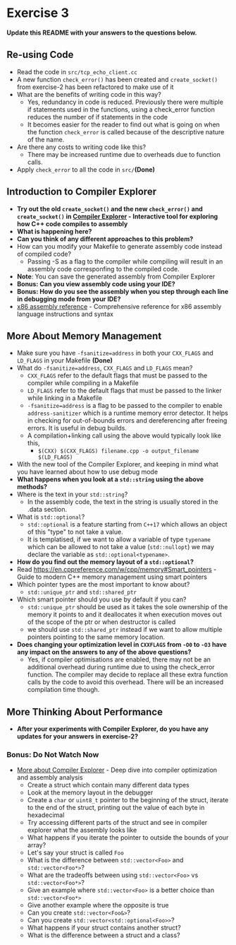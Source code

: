 # Exercise 3

**Update this README with your answers to the questions below.**

## Re-using Code

- Read the code in `src/tcp_echo_client.cc`
- A new function `check_error()` has been created and `create_socket()` from 
  exercise-2 has been refactored to make use of it
- What are the benefits of writing code in this way?
  - Yes, redundancy in code is reduced. Previously there were multiple if statements used in the functions, using a check_error function reduces the number of if statements in the code
  - It becomes easier for the reader to find out what is going on when the function `check_error` is called because of the descriptive nature of the name.
- Are there any costs to writing code like this?
  - There may be increased runtime due to overheads due to function calls.
- Apply `check_error` to all the code in `src/`**(Done)**

## Introduction to Compiler Explorer

- **Try out the old `create_socket()` and the new `check_error()` and 
  `create_socket()` in [Compiler Explorer](https://godbolt.org) - Interactive 
  tool for exploring how C++ code compiles to assembly**
- **What is happening here?**
- **Can you think of any different approaches to this problem?**
- How can you modify your Makefile to generate assembly code instead of
  compiled code?
    - Passing -S as a flag to the compiler while compiling will result in an assembly code corresponfing to the compiled code.
- **Note**: You can save the generated assembly from Compiler Explorer
- **Bonus: Can you view assembly code using your IDE?**
- **Bonus: How do you see the assembly when you step through each line in
  debugging mode from your IDE?**
- [x86 assembly reference](http://ref.x86asm.net/) - Comprehensive reference 
  for x86 assembly language instructions and syntax

## More About Memory Management

- Make sure you have `-fsanitize=address` in both your `CXX_FLAGS` and 
  `LD_FLAGS` in your Makefile **(Done)**
- What do `-fsanitize=address`, `CXX_FLAGS` and `LD_FLAGS` mean?
  - `CXX_FLAGS` refer to the default flags that must be passed to the compiler while compiling in a Makefile
  - `LD_FLAGS` refer to the default flags that must be passed to the linker while linking in a Makefile 
  - `-fsanitize=address` is a flag to be passed to the compiler to enable `address-sanitizer` which is a runtime memory error detector. It helps in checking for out-of-bounds errors and dereferencing after freeing errors. It is useful in debug builds.
  - A compilation+linking call using the above would typically look like this, 
    - `$(CXX) $(CXX_FLAGS) filename.cpp -o output_filename $(LD_FLAGS)`
- With the new tool of the Compiler Explorer, and keeping in mind what you have learned about how to use debug mode
- **What happens when you look at a `std::string` using the above methods?**
- Where is the text in your `std::string`?
  - In the assembly code, the text in the string is usually stored in the .data section.
- What is `std::optional`?
  - `std::optional` is a feature starting from `C++17` which allows an object of this "type" to not take a value.
  - It is templatised, if we want to allow a variable of type `typename` which can be allowed to not take a value (`std::nullopt`) we may declare the variable as `std::optional<typename>`.
- **How do you find out the memory layout of a `std::optional`?**
- Read https://en.cppreference.com/w/cpp/memory#Smart_pointers - Guide to 
  modern C++ memory management using smart pointers
- Which pointer types are the most important to know about?
  - `std::unique_ptr` and `std::shared_ptr`
- Which smart pointer should you use by default if you can?
  - `std::unique_ptr` should be used as it takes the sole ownership of the memory it points to and it deallocates it when execution moves out of the scope of the ptr or when destructor is called
  - we should use `std::shared_ptr` instead if we want to allow multiple pointers pointing to the same memory location.
- **Does changing your optimization level in `CXXFLAGS` from `-O0` to `-O3` have any impact on the answers to any of the above questions?**
  - Yes, if compiler optimisations are enabled, there may not be an additional overhead during runtime due to using the check_error function. The compiler may decide to replace all these extra function calls by the code to avoid this overhead. There will be an increased compilation time though. 
## More Thinking About Performance

- **After your experiments with Compiler Explorer, do you have any updates for
  your answers in exercise-2?**

### **Bonus: Do Not Watch Now** 

- [More about Compiler Explorer](https://www.youtube.com/watch?v=bSkpMdDe4g4) - 
  Deep dive into compiler optimization and assembly analysis
  - Create a struct which contain many different data types
  - Look at the memory layout in the debugger
  - Create a `char` or `uint8_t` pointer to the beginning of the struct, 
    iterate to the end of the struct, printing out the value of each byte in 
    hexadecimal
  - Try accessing different parts of the struct and see in compiler explorer
    what the assembly looks like
  - What happens if you iterate the pointer to outside the bounds of your
    array?
  - Let's say your struct is called `Foo`
  - What is the difference between `std::vector<Foo>` and `std::vector<Foo*>`?
  - What are the tradeoffs between using `std::vector<Foo>` vs 
    `std::vector<Foo*>`? 
  - Give an example where `std::vector<Foo>` is a better choice than 
    `std::vector<Foo*>`
  - Give another example where the opposite is true
  - Can you create `std::vector<Foo&>`? 
  - Can you create `std::vector<std::optional<Foo>>`?
  - What happens if your struct contains another struct?
  - What is the difference between a struct and a class?